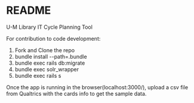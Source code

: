 # README

U-M Library IT Cycle Planning Tool

For contribution to code development:

1. Fork and Clone the repo
2. bundle install --path=.bundle
3. bundle exec rails db:migrate
4. bundle exec solr_wrapper
5. bundle exec rails s 


Once the app is running in the browser(localhost:3000/), upload a csv file from Qualtrics with the cards info to get the sample data.
